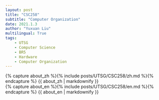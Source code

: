 ```yaml
---
layout: post
title: "CSC258"
subtitle: "Computer Organization"
date: 2021.1.3
author: "Yuxuan Liu"
multilingual: True
tags:
    - UTSG
    - Computer Science
    - BR5
    - Hardware
    - Computer Organization
---
```

<!-- Chinese Version -->
<div class="zh post-container">
    {% capture about_zh %}{% include posts/UTSG/CSC258/zh.md %}{% endcapture %}
    {{ about_zh | markdownify }}
</div>

<!-- English Version -->
<div class="en post-container">
    {% capture about_en %}{% include posts/UTSG/CSC258/en.md %}{% endcapture %}
    {{ about_en | markdownify }}
</div>
